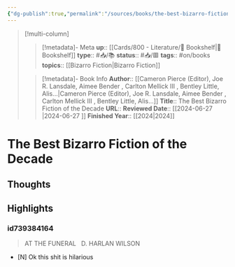```yaml
---
{"dg-publish":true,"permalink":"/sources/books/the-best-bizarro-fiction-of-the-decade/"}
---
```


> [!multi-column]
>
>> [!metadata]- Meta
>> **up**:: [[Cards/800 - Literature/📗 Bookshelf\|📗 Bookshelf]]
>> **type**:: #📥/📚
>> **status**:: #📥/🟥 
>> **tags**:: #on/books
>> **topics**:: [[Bizarro Fiction\|Bizarro Fiction]]
>
>> [!metadata]- Book Info
>> **Author**:: [[Cameron Pierce  (Editor), Joe R. Lansdale, Aimee Bender , Carlton Mellick III , Bentley Little, Alis...\|Cameron Pierce  (Editor), Joe R. Lansdale, Aimee Bender , Carlton Mellick III , Bentley Little, Alis...]]
>> **Title**:: The Best Bizarro Fiction of the Decade
>> **URL**::
>> **Reviewed Date**:: [[2024-06-27 \|2024-06-27 ]]
>> **Finished Year**:: [[2024\|2024]]

# The Best Bizarro Fiction of the Decade

## Thoughts

## Highlights
### id739384164

> AT THE FUNERAL   D. HARLAN WILSON

- [N] Ok this shit is hilarious
